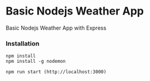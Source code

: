 # Basic Nodejs Weather App
Basic Nodejs Weather App with Express

### Installation

```
npm install
npm install -g nodemon

npm run start (http://localhost:3000)

```
